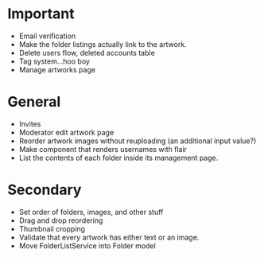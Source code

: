 # Important
- Email verification
- Make the folder listings actually link to the artwork.
- Delete users flow, deleted accounts table
- Tag system...hoo boy
- Manage artworks page

# General
- Invites
- Moderator edit artwork page
- Reorder artwork images without reuploading (an additional input value?)
- Make component that renders usernames with flair
- List the contents of each folder inside its management page.

# Secondary
- Set order of folders, images, and other stuff
- Drag and drop reordering
- Thumbnail cropping
- Validate that every artwork has either text or an image.
- Move FolderListService into Folder model